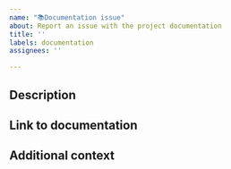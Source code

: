 ```yaml
---
name: "📚Documentation issue"
about: Report an issue with the project documentation
title: ''
labels: documentation
assignees: ''

---
```


## Description
<!-- Describe what's missing, unclear, or incorrect? -->


## Link to documentation
<!-- Provide a link to the document in which the issue exists -->


## Additional context
<!-- Add any other context about the problem -->
